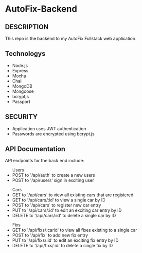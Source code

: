 # AutoFix-Backend

<h2>DESCRIPTION</h2> 
This repo is the backend to my AutoFix Fullstack web application.

<h2>Technologys</h2>

<ul>
	<li>Node.js</li>
	<li>Express</li>
	<li>Mocha</li>
	<li>Chai</li>
	<li>MongoDB</li>
	<li>Mongoose</li>
	<li>bcryptjs</li>
	<li>Passport</li>
</ul>

<h2>SECURITY</h2>
<ul>
	<li>Application uses JWT authentication </li>
	<li>Passwords are encrypted using bcrypt.js</li>
</ul>

<h2>API Documentation</h2>
<p>API endpoints for the back end include:</p>
<ul>Users
	<li>POST to '/api/auth' to create a new users</li>
	<li>POST to '/api/users' sign in exciting user</li>
</ul>

<ul>Cars
	<li>GET to '/api/cars' to view all existing cars that are registered</li>
	<li>GET to '/api/cars/:id' to view a single car by ID</li>
	<li>POST to '/api/cars' to register new car entry</li>
	<li>PUT to '/api/cars/:id' to edit an exciting car entry by ID</li>
  <li>DELETE to '/api/cars/:id' to delete a single car by ID</li>
</ul>

<ul>Fixs
	<li>GET to '/api/fixs/:carid' to view all fixes existing to a single car </li>
	<li>POST to '/api/fix' to add new fix entry</li>
	<li>PUT to '/api/fixs/:id' to edit an exciting fix entry by ID</li>
  <li>DELETE to '/api/fixs/:id' to delete a single fix by ID</li>
</ul>
